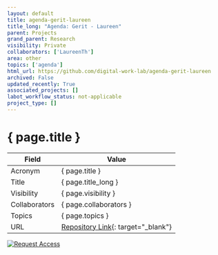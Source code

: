 ```yaml
---
layout: default
title: agenda-gerit-laureen
title_long: "Agenda: Gerit - Laureen"
parent: Projects
grand_parent: Research
visibility: Private
collaborators: ['LaureenTh']
area: other
topics: ['agenda']
html_url: https://github.com/digital-work-lab/agenda-gerit-laureen
archived: False
updated_recently: True
associated_projects: []
labot_workflow_status: not-applicable
project_type: []
---
```


# { page.title }

Field               | Value
------------------- | ----------------------------------
Acronym             | { page.title }
Title               | { page.title_long }
Visibility          | { page.visibility }
Collaborators       | { page.collaborators }
Topics              | { page.topics }
URL                 | [Repository Link](https://github.com/digital-work-lab/agenda-gerit-laureen){: target="_blank"}

[![Request Access](https://img.shields.io/badge/Request-Access-blue?style=for-the-badge)](https://github.com/digital-work-lab/agenda-gerit-laureen/issues/new?assignees=geritwagner&labels=access+request&template=request-repo-access.md&title=%5BAccess+Request%5D+Request+for+access+to+repository)

